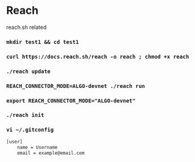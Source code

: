# Reach
reach.sh related




### `mkdir test1 && cd test1`
### `curl https://docs.reach.sh/reach -o reach ; chmod +x reach`

### `./reach update`
### `REACH_CONNECTOR_MODE=ALGO-devnet ./reach run`
### `export REACH_CONNECTOR_MODE="ALGO-devnet"`

### `./reach init`



### `vi ~/.gitconfig`

```bash
[user]
    name = Username
    email = example@email.com

```
